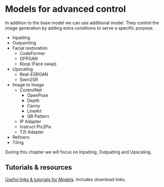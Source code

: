# Models for advanced control

In addition to the base model we can use additional model. They control the image generation by adding extra conditions to serve a specific purpose.

- Inpaiting
- Outpainting
- Facial restoration
  - CodeFormer
  - GFPGAN
  - Roop (Face swap)
- Upscaling
  - Real-ESRGAN
  - Swin2SR
- Image to Image
  - ControlNet
    - OpenPose
    - Depth
    - Canny
    - LineArt
    - QR Pattern
  - IP Adapter
  - Instruct Pix2Pix
  - T2I Adapter
- Refiners
- Tiling

During this chapter we will focus on Inpaiting, Outpaiting and Upscaling.

## Tutorials & resources

[Useful links & tutorials for Models](../resources/models.md). Includes  download links.
